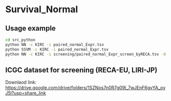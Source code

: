 # Survival_Normal

## Usage example
```bash
cd src_python
python NN -c KIRC -i paired_normal_Expr.tsv 
python SSVM -c KIRC -i paired_normal_Expr.tsv 
python NN -c KIRC -i screening/paired_normal_Expr_screen_byRECA.tsv -d 1000
```

## ICGC dataset for screening (RECA-EU, LIRI-JP)
Downlaod link: https://drive.google.com/drive/folders/1SZNos7n0R7g09l_7wJEnF6gvYA_oyJ5l?usp=share_link
